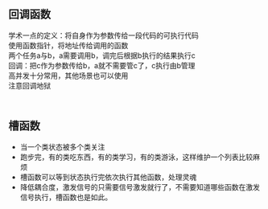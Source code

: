 ## 回调函数
学术一点的定义：将自身作为参数传给一段代码的可执行代码
<br>使用函数指针，将地址传给调用的函数
<br>两个任务a与b，a需要调用b，调完后根据b执行的结果执行c
<br>回调：把c作为参数传给b，a就不需要管c了，c执行由b管理
<br>高并发十分常用，其他场景也可以使用
<br>注意回调地狱
## <br>槽函数
- 当一个类状态被多个类关注
- 跑步完，有的类吃东西，有的类学习，有的类游泳，这样维护一个列表比较麻烦
- 槽函数可以等到状态执行完依次执行其他函数，处理灵魂
- 降低耦合度，激发信号的只需要信号激发就行了，不需要知道哪些函数在激发信号执行，槽函数也是如此。

